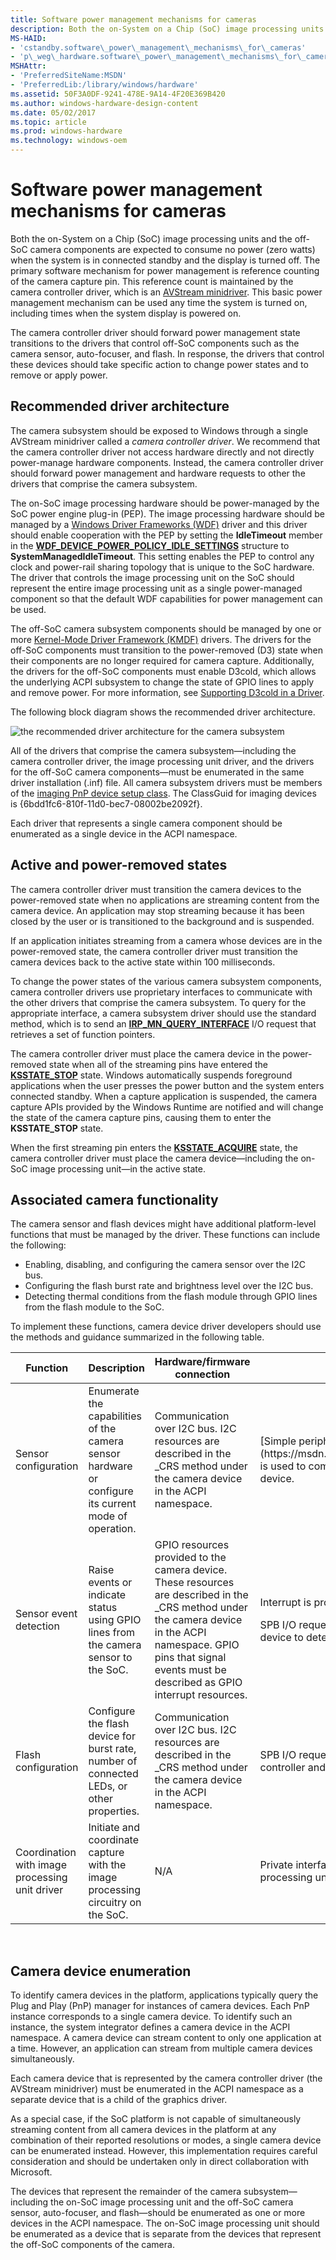 ```yaml
---
title: Software power management mechanisms for cameras
description: Both the on-System on a Chip (SoC) image processing units and the off-SoC camera components are expected to consume no power (zero watts) when the system is in connected standby and the display is turned off.
MS-HAID:
- 'cstandby.software\_power\_management\_mechanisms\_for\_cameras'
- 'p\_weg\_hardware.software\_power\_management\_mechanisms\_for\_cameras'
MSHAttr:
- 'PreferredSiteName:MSDN'
- 'PreferredLib:/library/windows/hardware'
ms.assetid: 50F3A0DF-9241-478E-9A14-4F20E369B420
ms.author: windows-hardware-design-content
ms.date: 05/02/2017
ms.topic: article
ms.prod: windows-hardware
ms.technology: windows-oem
---
```


# Software power management mechanisms for cameras


Both the on-System on a Chip (SoC) image processing units and the off-SoC camera components are expected to consume no power (zero watts) when the system is in connected standby and the display is turned off. The primary software mechanism for power management is reference counting of the camera capture pin. This reference count is maintained by the camera controller driver, which is an [AVStream minidriver](https://msdn.microsoft.com/library/windows/hardware/ff554240). This basic power management mechanism can be used any time the system is turned on, including times when the system display is powered on.

The camera controller driver should forward power management state transitions to the drivers that control off-SoC components such as the camera sensor, auto-focuser, and flash. In response, the drivers that control these devices should take specific action to change power states and to remove or apply power.

## Recommended driver architecture


The camera subsystem should be exposed to Windows through a single AVStream minidriver called a *camera controller driver*. We recommend that the camera controller driver not access hardware directly and not directly power-manage hardware components. Instead, the camera controller driver should forward power management and hardware requests to other the drivers that comprise the camera subsystem.

The on-SoC image processing hardware should be power-managed by the SoC power engine plug-in (PEP). The image processing hardware should be managed by a [Windows Driver Frameworks (WDF)](https://msdn.microsoft.com/library/windows/hardware/ff557565) driver and this driver should enable cooperation with the PEP by setting the **IdleTimeout** member in the [**WDF\_DEVICE\_POWER\_POLICY\_IDLE\_SETTINGS**](https://msdn.microsoft.com/library/windows/hardware/ff551270) structure to **SystemManagedIdleTimeout**. This setting enables the PEP to control any clock and power-rail sharing topology that is unique to the SoC hardware. The driver that controls the image processing unit on the SoC should represent the entire image processing unit as a single power-managed component so that the default WDF capabilities for power management can be used.

The off-SoC camera subsystem components should be managed by one or more [Kernel-Mode Driver Framework (KMDF)](https://msdn.microsoft.com/library/windows/hardware/ff557565) drivers. The drivers for the off-SoC components must transition to the power-removed (D3) state when their components are no longer required for camera capture. Additionally, the drivers for the off-SoC components must enable D3cold, which allows the underlying ACPI subsystem to change the state of GPIO lines to apply and remove power. For more information, see [Supporting D3cold in a Driver](https://msdn.microsoft.com/library/windows/hardware/hh967717).

The following block diagram shows the recommended driver architecture.

![the recommended driver architecture for the camera subsystem](../images/campower3.png)

All of the drivers that comprise the camera subsystem—including the camera controller driver, the image processing unit driver, and the drivers for the off-SoC camera components—must be enumerated in the same driver installation (.inf) file. All camera subsystem drivers must be members of the [imaging PnP device setup class](https://msdn.microsoft.com/library/windows/hardware/ff542682). The ClassGuid for imaging devices is {6bdd1fc6-810f-11d0-bec7-08002be2092f}.

Each driver that represents a single camera component should be enumerated as a single device in the ACPI namespace.

## Active and power-removed states


The camera controller driver must transition the camera devices to the power-removed state when no applications are streaming content from the camera device. An application may stop streaming because it has been closed by the user or is transitioned to the background and is suspended.

If an application initiates streaming from a camera whose devices are in the power-removed state, the camera controller driver must transition the camera devices back to the active state within 100 milliseconds.

To change the power states of the various camera subsystem components, camera controller drivers use proprietary interfaces to communicate with the other drivers that comprise the camera subsystem. To query for the appropriate interface, a camera subsystem driver should use the standard method, which is to send an [**IRP\_MN\_QUERY\_INTERFACE**](https://msdn.microsoft.com/library/windows/hardware/ff551687) I/O request that retrieves a set of function pointers.

The camera controller driver must place the camera device in the power-removed state when all of the streaming pins have entered the [**KSSTATE\_STOP**](https://msdn.microsoft.com/library/windows/hardware/ff566856) state. Windows automatically suspends foreground applications when the user presses the power button and the system enters connected standby. When a capture application is suspended, the camera capture APIs provided by the Windows Runtime are notified and will change the state of the camera capture pins, causing them to enter the **KSSTATE\_STOP** state.

When the first streaming pin enters the [**KSSTATE\_ACQUIRE**](https://msdn.microsoft.com/library/windows/hardware/ff566856) state, the camera controller driver must place the camera device—including the on-SoC image processing unit—in the active state.

## Associated camera functionality


The camera sensor and flash devices might have additional platform-level functions that must be managed by the driver. These functions can include the following:

-   Enabling, disabling, and configuring the camera sensor over the I2C bus.
-   Configuring the flash burst rate and brightness level over the I2C bus.
-   Detecting thermal conditions from the flash module through GPIO lines from the flash module to the SoC.

To implement these functions, camera device driver developers should use the methods and guidance summarized in the following table.

<table>
<colgroup>
<col width="25%" />
<col width="25%" />
<col width="25%" />
<col width="25%" />
</colgroup>
<thead>
<tr class="header">
<th>Function</th>
<th>Description</th>
<th>Hardware/firmware connection</th>
<th>Software mechanism</th>
</tr>
</thead>
<tbody>
<tr class="odd">
<td>Sensor configuration</td>
<td>Enumerate the capabilities of the camera sensor hardware or configure its current mode of operation.</td>
<td>Communication over I2C bus. I2C resources are described in the _CRS method under the camera device in the ACPI namespace.</td>
<td><p>[Simple peripheral bus (SPB) input/output (I/O) request interface](https://msdn.microsoft.com/library/windows/hardware/hh698227) is used to communicate with I2C host controller and camera sensor device.</p></td>
</tr>
<tr class="even">
<td>Sensor event detection</td>
<td>Raise events or indicate status using GPIO lines from the camera sensor to the SoC.</td>
<td>GPIO resources provided to the camera device. These resources are described in the _CRS method under the camera device in the ACPI namespace. GPIO pins that signal events must be described as GPIO interrupt resources.</td>
<td><p>Interrupt is processed by driver in response to GPIO event.</p>
<p>SPB I/O request interface is used to communicate with sensor device to determine the cause of the interrupt.</p></td>
</tr>
<tr class="odd">
<td>Flash configuration</td>
<td>Configure the flash device for burst rate, number of connected LEDs, or other properties.</td>
<td>Communication over I2C bus. I2C resources are described in the _CRS method under the camera device in the ACPI namespace.</td>
<td><p>SPB I/O request interface is used to communicate with I2C host controller and camera sensor device.</p></td>
</tr>
<tr class="even">
<td>Coordination with image processing unit driver</td>
<td>Initiate and coordinate capture with the image processing circuitry on the SoC.</td>
<td>N/A</td>
<td><p>Private interface is exposed by the driver that manages the image processing units.</p></td>
</tr>
</tbody>
</table>

 

## Camera device enumeration


To identify camera devices in the platform, applications typically query the Plug and Play (PnP) manager for instances of camera devices. Each PnP instance corresponds to a single camera device. To identify such an instance, the system integrator defines a camera device in the ACPI namespace. A camera device can stream content to only one application at a time. However, an application can stream from multiple camera devices simultaneously.

Each camera device that is represented by the camera controller driver (the AVStream minidriver) must be enumerated in the ACPI namespace as a separate device that is a child of the graphics driver.

As a special case, if the SoC platform is not capable of simultaneously streaming content from all camera devices in the platform at any combination of their reported resolutions or modes, a single camera device can be enumerated instead. However, this implementation requires careful consideration and should be undertaken only in direct collaboration with Microsoft.

The devices that represent the remainder of the camera subsystem—including the on-SoC image processing unit and the off-SoC camera sensor, auto-focuser, and flash—should be enumerated as one or more devices in the ACPI namespace. The on-SoC image processing unit should be enumerated as a device that is separate from the devices that represent the off-SoC components of the camera.

 

 






